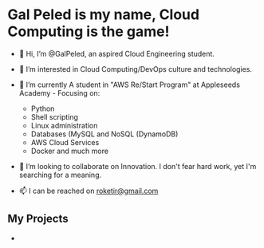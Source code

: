 # Gal Peled is my name, Cloud Computing is the game!
- 👋 Hi, I’m @GalPeled, an aspired Cloud Engineering student.
- 👀 I’m interested in Cloud Computing/DevOps culture and technologies.
- 🌱 I’m currently A student in "AWS Re/Start Program" at Appleseeds Academy - Focusing on:
  - Python
  - Shell scripting
  - Linux administration
  - Databases (MySQL and NoSQL (DynamoDB)
  - AWS Cloud Services
  - Docker and much more

- 💞️ I’m looking to collaborate on Innovation. I don't fear hard work, yet I'm searching for a meaning.
- 📫 I can be reached on roketir@gmail.com

## My Projects
- 
<!---
roketir/roketir is a ✨ special ✨ repository because its `README.md` (this file) appears on your GitHub profile.
You can click the Preview link to take a look at your changes.
--->
